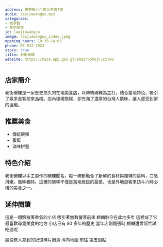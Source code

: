 ```yaml
---
address: 雲林縣斗六市太平路7號
audio: laojiewanguo.mp3
categories:
- 老字號
- 在地美食
id: laojiewanguo
image: laojiewanguo_index.jpeg
opening_hours: 10:30-14:00
phone: 05-532-2023
story: true
title: 老街碗粿
website: https://maps.app.goo.gl/sUQzr65h8jF5rZTw8
---
```


## 店家簡介

老街碗粿是一家歷史悠久的在地美食店，以傳統碗粿為主打，結合當地特色，吸引了眾多食客前來品嚐。店內環境簡樸，卻充滿了濃厚的台灣人情味，讓人感受到家的溫暖。

## 推薦美食

- 傳統碗粿
- 蛋飯
- 滷味拼盤

## 特色介紹

老街碗粿以手工製作的碗粿聞名，每一碗都融合了新鮮的食材與獨特的醬料，口感滑嫩，風味獨特。這裡的碗粿不僅是當地居民的最愛，也是外地遊客來訪斗六時必嚐的美食之一。

## 延伸閱讀

這是一個飄散著香氣的小店
吸引著無數饕客前來
麒麟駐守在此地多年
這裡成了它最喜歡尋覓美食的地方
小店已有 90 多年的歷史
當年店剛開張時
麒麟還曾幫忙試吃過呢

請從旅人拿到的記憶碎片網頁
導向地圖
前往 第五個點